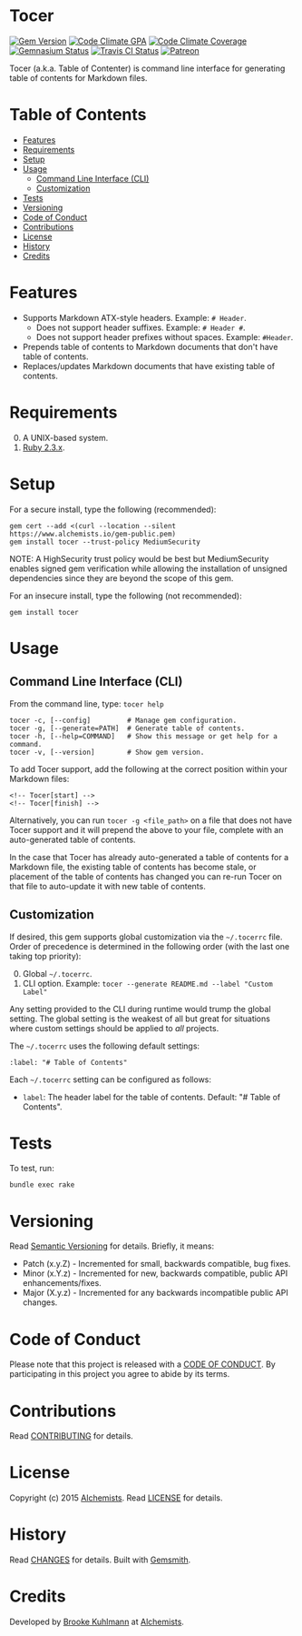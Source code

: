 # Tocer

[![Gem Version](https://badge.fury.io/rb/tocer.svg)](http://badge.fury.io/rb/tocer)
[![Code Climate GPA](https://codeclimate.com/github/bkuhlmann/tocer.svg)](https://codeclimate.com/github/bkuhlmann/tocer)
[![Code Climate Coverage](https://codeclimate.com/github/bkuhlmann/tocer/coverage.svg)](https://codeclimate.com/github/bkuhlmann/tocer)
[![Gemnasium Status](https://gemnasium.com/bkuhlmann/tocer.svg)](https://gemnasium.com/bkuhlmann/tocer)
[![Travis CI Status](https://secure.travis-ci.org/bkuhlmann/tocer.svg)](https://travis-ci.org/bkuhlmann/tocer)
[![Patreon](https://img.shields.io/badge/patreon-donate-brightgreen.svg)](https://www.patreon.com/bkuhlmann)

Tocer (a.k.a. Table of Contenter) is command line interface for generating table of contents for
Markdown files.

<!-- Tocer[start]: Auto-generated, don't remove. -->

# Table of Contents

- [Features](#features)
- [Requirements](#requirements)
- [Setup](#setup)
- [Usage](#usage)
  - [Command Line Interface (CLI)](#command-line-interface-cli)
  - [Customization](#customization)
- [Tests](#tests)
- [Versioning](#versioning)
- [Code of Conduct](#code-of-conduct)
- [Contributions](#contributions)
- [License](#license)
- [History](#history)
- [Credits](#credits)

<!-- Tocer[finish]: Auto-generated, don't remove. -->

# Features

- Supports Markdown ATX-style headers. Example: `# Header`.
    - Does not support header suffixes. Example: `# Header #`.
    - Does not support header prefixes without spaces. Example: `#Header`.
- Prepends table of contents to Markdown documents that don't have table of contents.
- Replaces/updates Markdown documents that have existing table of contents.

# Requirements

0. A UNIX-based system.
0. [Ruby 2.3.x](https://www.ruby-lang.org).

# Setup

For a secure install, type the following (recommended):

    gem cert --add <(curl --location --silent https://www.alchemists.io/gem-public.pem)
    gem install tocer --trust-policy MediumSecurity

NOTE: A HighSecurity trust policy would be best but MediumSecurity enables signed gem verification
while allowing the installation of unsigned dependencies since they are beyond the scope of this
gem.

For an insecure install, type the following (not recommended):

    gem install tocer

# Usage

## Command Line Interface (CLI)

From the command line, type: `tocer help`

    tocer -c, [--config]         # Manage gem configuration.
    tocer -g, [--generate=PATH]  # Generate table of contents.
    tocer -h, [--help=COMMAND]   # Show this message or get help for a command.
    tocer -v, [--version]        # Show gem version.

To add Tocer support, add the following at the correct position within your Markdown files:

```
<!-- Tocer[start] -->
<!-- Tocer[finish] -->
```

Alternatively, you can run `tocer -g <file_path>` on a file that does not have Tocer support and it
will prepend the above to your file, complete with an auto-generated table of contents.

In the case that Tocer has already auto-generated a table of contents for a Markdown file, the
existing table of contents has become stale, or placement of the table of contents has changed you
can re-run Tocer on that file to auto-update it with new table of contents.

## Customization

If desired, this gem supports global customization via the `~/.tocerrc` file. Order of precedence is
determined in the following order (with the last one taking top priority):

0. Global `~/.tocerrc`.
0. CLI option. Example: `tocer --generate README.md --label "Custom Label"`

Any setting provided to the CLI during runtime would trump the global setting. The global setting is
the weakest of all but great for situations where custom settings should be applied to *all*
projects.

The `~/.tocerrc` uses the following default settings:

    :label: "# Table of Contents"

Each `~/.tocerrc` setting can be configured as follows:

- `label`: The header label for the table of contents. Default: "# Table of Contents".

# Tests

To test, run:

    bundle exec rake

# Versioning

Read [Semantic Versioning](http://semver.org) for details. Briefly, it means:

- Patch (x.y.Z) - Incremented for small, backwards compatible, bug fixes.
- Minor (x.Y.z) - Incremented for new, backwards compatible, public API enhancements/fixes.
- Major (X.y.z) - Incremented for any backwards incompatible public API changes.

# Code of Conduct

Please note that this project is released with a [CODE OF CONDUCT](CODE_OF_CONDUCT.md). By
participating in this project you agree to abide by its terms.

# Contributions

Read [CONTRIBUTING](CONTRIBUTING.md) for details.

# License

Copyright (c) 2015 [Alchemists](https://www.alchemists.io).
Read [LICENSE](LICENSE.md) for details.

# History

Read [CHANGES](CHANGES.md) for details.
Built with [Gemsmith](https://github.com/bkuhlmann/gemsmith).

# Credits

Developed by [Brooke Kuhlmann](https://www.alchemists.io) at
[Alchemists](https://www.alchemists.io).
